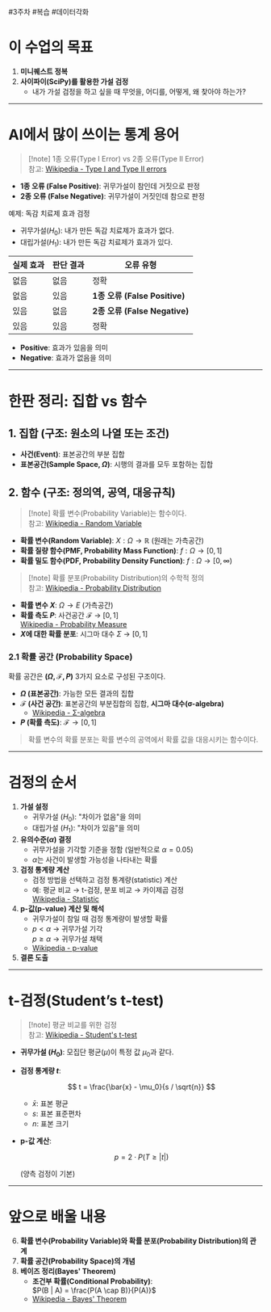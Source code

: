 #3주차 #복습 #데이터각화

# 이 수업의 목표

1. **미니퀘스트 정복**
2. **사이파이(SciPy)를 활용한 가설 검정**
   - 내가 가설 검정을 하고 싶을 때 무엇을, 어디를, 어떻게, 왜 찾아야 하는가?

---

# AI에서 많이 쓰이는 통계 용어

> [!note] 1종 오류(Type I Error) vs 2종 오류(Type II Error)  
> 참고: [Wikipedia - Type I and Type II errors](https://en.wikipedia.org/wiki/Type_I_and_type_II_errors)

- **1종 오류 (False Positive)**: 귀무가설이 참인데 거짓으로 판정  
- **2종 오류 (False Negative)**: 귀무가설이 거짓인데 참으로 판정  

예제: 독감 치료제 효과 검정  
- 귀무가설($H_0$): 내가 만든 독감 치료제가 효과가 없다.  
- 대립가설($H_1$): 내가 만든 독감 치료제가 효과가 있다.  

| 실제 효과 | 판단 결과 | 오류 유형 |
|----------|-----------|----------|
| 없음 | 없음 | 정확 |
| 없음 | 있음 | **1종 오류 (False Positive)** |
| 있음 | 없음 | **2종 오류 (False Negative)** |
| 있음 | 있음 | 정확 |

- **Positive**: 효과가 있음을 의미
- **Negative**: 효과가 없음을 의미

---

# 한판 정리: 집합 vs 함수

## 1. 집합 (구조: 원소의 나열 또는 조건)
- **사건(Event)**: 표본공간의 부분 집합  
- **표본공간(Sample Space, $\Omega$)**: 시행의 결과를 모두 포함하는 집합  

## 2. 함수 (구조: 정의역, 공역, 대응규칙)
> [!note] 확률 변수(Probability Variable)는 함수이다.  
> 참고: [Wikipedia - Random Variable](https://en.wikipedia.org/wiki/Random_variable)

- **확률 변수(Random Variable)**: $X: \Omega \to \mathbb{R}$ (원래는 가측공간)
- **확률 질량 함수(PMF, Probability Mass Function)**: $f: \Omega \to [0,1]$
- **확률 밀도 함수(PDF, Probability Density Function)**: $f: \Omega \to [0, \infty)$

> [!note] 확률 분포(Probability Distribution)의 수학적 정의  
> 참고: [Wikipedia - Probability Distribution](https://en.wikipedia.org/wiki/Probability_distribution)

- **확률 변수 $X$**: $\Omega \to E$ (가측공간)
- **확률 측도 $P$**: 사건공간 $\mathcal{F}$ → $[0,1]$  
  [Wikipedia - Probability Measure](https://en.wikipedia.org/wiki/Probability_measure)
- **$X$에 대한 확률 분포**: 시그마 대수 $\Sigma$ → $[0,1]$

### 2.1 확률 공간 (Probability Space)
확률 공간은 **$(\Omega, \mathcal{F}, P)$** 3가지 요소로 구성된 구조이다.
- **$\Omega$ (표본공간)**: 가능한 모든 결과의 집합
- **$\mathcal{F}$ (사건 공간)**: 표본공간의 부분집합의 집합, **시그마 대수(σ-algebra)**
  - [Wikipedia - Σ-algebra](https://en.wikipedia.org/wiki/%CE%A3-algebra)
- **$P$ (확률 측도)**: $\mathcal{F} \to [0,1]$

> 확률 변수의 확률 분포는 확률 변수의 공역에서 확률 값을 대응시키는 함수이다.

---

# 검정의 순서

1. **가설 설정**  
   - 귀무가설 ($H_0$): "차이가 없음"을 의미  
   - 대립가설 ($H_1$): "차이가 있음"을 의미
2. **유의수준($\alpha$) 결정**  
   - 귀무가설을 기각할 기준을 정함 (일반적으로 $\alpha = 0.05$)
   - $\alpha$는 사건이 발생할 가능성을 나타내는 확률
3. **검정 통계량 계산**  
   - 검정 방법을 선택하고 검정 통계량(statistic) 계산  
   - 예: 평균 비교 → t-검정, 분포 비교 → 카이제곱 검정  
     [Wikipedia - Statistic](https://en.wikipedia.org/wiki/Statistic)
4. **p-값(p-value) 계산 및 해석**  
   - 귀무가설이 참일 때 검정 통계량이 발생할 확률
   - $p < \alpha$ → 귀무가설 기각  
     $p \geq \alpha$ → 귀무가설 채택  
   - [Wikipedia - p-value](https://en.wikipedia.org/wiki/P-value)
5. **결론 도출**  

---

# t-검정(Student’s t-test)

> [!note] 평균 비교를 위한 검정  
> 참고: [Wikipedia - Student's t-test](https://en.wikipedia.org/wiki/Student%27s_t-test)

- **귀무가설 ($H_0$)**: 모집단 평균($\mu$)이 특정 값 $\mu_0$과 같다.
- **검정 통계량 $t$**:
  
  $$
  t = \frac{\bar{x} - \mu_0}{s / \sqrt{n}}
  $$

  - $\bar{x}$: 표본 평균
  - $s$: 표본 표준편차
  - $n$: 표본 크기

- **p-값 계산**:
  
  $$
  p = 2 \cdot P(T \geq |t|)
  $$

  (양측 검정이 기본)

---

# 앞으로 배울 내용
6. **확률 변수(Probability Variable)와 확률 분포(Probability Distribution)의 관계**
7. **확률 공간(Probability Space)의 개념**
8. **베이즈 정리(Bayes' Theorem)**  
   - **조건부 확률(Conditional Probability)**:  
     $P(B | A) = \frac{P(A \cap B)}{P(A)}$
   - [Wikipedia - Bayes' Theorem](https://en.wikipedia.org/wiki/Bayes%27_theorem)

